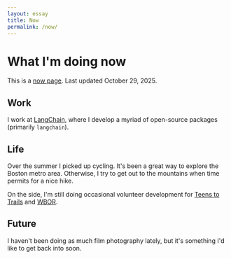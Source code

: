 ```yaml
---
layout: essay
title: Now
permalink: /now/
---
```


<link rel="stylesheet" href="/css/now.css">

<div class="blurb">
 <h1>What I'm doing now</h1>
 <p>This is a <a href="https://nownownow.com/about">now page</a>. Last updated October 29, 2025.</p>

 <h2>Work</h2>
 <p>I work at <a href="https://langchain.com/">LangChain</a>, where I develop a myriad of open-source packages (primarily <code>langchain</code>).</p>

 <h2>Life</h2>
 <p>Over the summer I picked up cycling. It's been a great way to explore the Boston metro area. Otherwise, I try to get out to the mountains when time permits for a nice hike.</p>
    <p>On the side, I'm still doing occasional volunteer development for <a href="https://www.teenstotrails.org/">Teens to Trails</a> and <a href="https://wbor.org/">WBOR</a>.</p>

 <h2>Future</h2>
 <p>I haven't been doing as much film photography lately, but it's something I'd like to get back into soon.</p>
</div>
